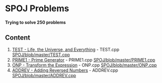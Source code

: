 # SPOJ Problems
#### Trying to solve 250 problems

## Content
1. [TEST - Life, the Universe, and Everything](https://www.spoj.com/problems/TEST/) - TEST.cpp [SPOJ/blob/master/TEST.cpp](file)
2. [PRIME1 - Prime Generator](https://www.spoj.com/problems/PRIME1/) - PRIME1.cpp [SPOJ/blob/master/PRIME1.cpp](file)
3. [ONP - Transform the Expression](https://www.spoj.com/problems/ONP/) - ONP.cpp [SPOJ/blob/master/ONP.cpp](file)
4. [ADDREV - Adding Reversed Numbers](https://www.spoj.com/problems/ADDREV/) - ADDREV.cpp [SPOJ/blob/master/ADDREV.cpp](file)
